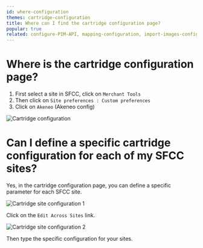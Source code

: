 ```yaml
---
id: where-configuration
themes: cartridge-configuration
title: Where can I find the cartridge configuration page?
popular: true
related: configure-PIM-API, mapping-configuration, import-images-configuration, categories-configuration, products-filter-configuration
---
```


# Where is the cartridge configuration page?

1. First select a site in SFCC, click on `Merchant Tools`
2. Then click on `Site preferences : Custom preferences`
3. Click on `Akeneo` (Akeneo config)

![Cartridge configuration](../img/sfcc-cartridge-configuration.png)

# Can I define a specific cartridge configuration for each of my SFCC sites?

Yes, in the cartridge configuration page, you can define a specific parameter for each SFCC site.

![Cartridge site configuration 1](../img/sfcc-cartridge-site1.png)

Click on the `Edit Across Sites` link.

![Cartridge site configuration 2](../img/sfcc-cartridge-site2.png)

Then type the specific configuration for your sites.
